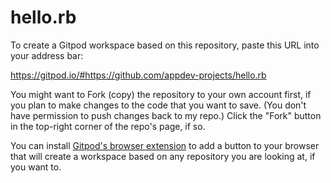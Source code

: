 # hello.rb

To create a Gitpod workspace based on this repository, paste this URL into your address bar:

https://gitpod.io/#https://github.com/appdev-projects/hello.rb

You might want to Fork (copy) the repository to your own account first, if you plan to make changes to the code that you want to save. (You don't have permission to push changes back to my repo.) Click the "Fork" button in the top-right corner of the repo's page, if so.

You can install [Gitpod's browser extension](https://www.gitpod.io/docs/20_browser_extension/) to add a button to your browser that will create a workspace based on any repository you are looking at, if you want to.
